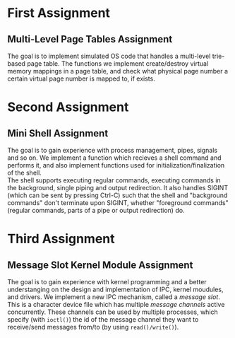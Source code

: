 # First Assignment
## Multi-Level Page Tables Assignment
The goal is to implement simulated OS code that handles a multi-level trie-based page table. The functions we implement create/destroy virtual memory mappings in a page table, and check what physical page number a certain virtual page number is mapped to, if exists.

# Second Assignment
## Mini Shell Assignment
The goal is to gain experience with process management, pipes, signals and so on. We implement a function which recieves a shell command and performs it, and also implement functions used for initialization/finalization of the shell.\
The shell supports executing regular commands, executing commands in the background, single piping and output redirection. It also handles SIGINT (which can be sent by pressing Ctrl-C) such that the shell and "background commands" don't terminate upon SIGINT, whether "foreground commands" (regular commands, parts of a pipe or output redirection) do.

# Third Assignment
## Message Slot Kernel Module Assignment
The goal is to gain experience with kernel programming and a better understanging on the design and implementation of IPC, kernel moudules, and drivers. We implement a new IPC mechanism, called a _message slot_. This is a character device file which has multiple _message channels_ active concurrently. These channels can be used by multiple processes, which specify (with `ioctl()`) the id of the message channel they want to receive/send messages from/to (by using `read()/write()`).
